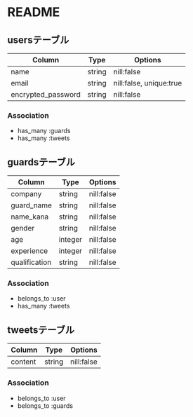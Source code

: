 # README

## usersテーブル

| Column             | Type       | Options                  |
| ------------------ | ---------- | ------------------------ |
| name               | string     | nill:false               |
| email              | string     | nill:false,  unique:true | 
| encrypted_password | string     | nill:false               |

### Association
- has_many :guards
- has_many :tweets

## guardsテーブル

| Column             | Type       | Options                  |
| ------------------ | ---------- | ------------------------ |
| company            | string     | nill:false               |
| guard_name         | string     | nill:false               |
| name_kana          | string     | nill:false               |
| gender             | string     | nill:false               |
| age                | integer    | nill:false               |
| experience         | integer    | nill:false               |
| qualification      | string     | nill:false               |


### Association
- belongs_to :user
- has_many :tweets

## tweetsテーブル

| Column             | Type       | Options                  |
| ------------------ | ---------- | ------------------------ |
| content            | string     | nill:false               |

### Association
- belongs_to :user
- belongs_to :guards